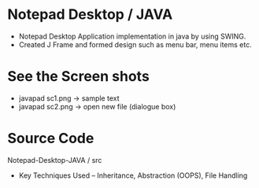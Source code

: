 # Notepad Desktop / JAVA
* Notepad Desktop Application implementation in java by using SWING.
* Created J Frame and formed design such as menu bar, menu items etc.
# See the Screen shots 
* javapad sc1.png -> sample text
* javapad sc2.png -> open new file (dialogue box)

# Source Code
Notepad-Desktop-JAVA / src
* Key Techniques Used – Inheritance, Abstraction (OOPS), File Handling
